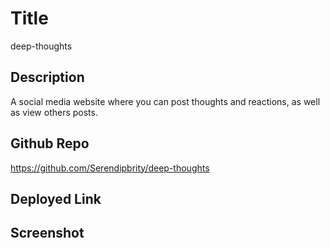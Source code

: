 # Title
deep-thoughts

## Description
A social media website where you can post thoughts and reactions, as well as view others posts.


## Github Repo
https://github.com/Serendipbrity/deep-thoughts

## Deployed Link


## Screenshot
